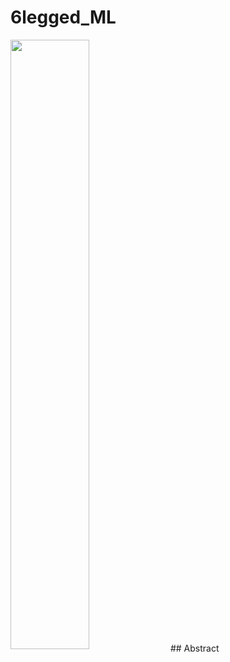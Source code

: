 # 6legged_ML
<img width="50%" align="center" src="https://user-images.githubusercontent.com/76245832/227861486-5e76bc1f-922e-4fa4-8ddb-1e74be894bc0.png"/>
## Abstract
